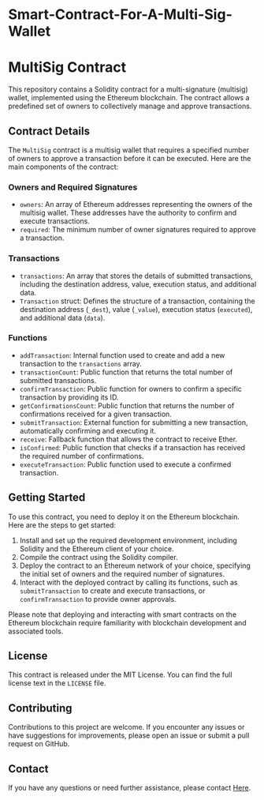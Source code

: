 # Smart-Contract-For-A-Multi-Sig-Wallet
# MultiSig Contract

This repository contains a Solidity contract for a multi-signature (multisig) wallet, implemented using the Ethereum blockchain. The contract allows a predefined set of owners to collectively manage and approve transactions.

## Contract Details

The `MultiSig` contract is a multisig wallet that requires a specified number of owners to approve a transaction before it can be executed. Here are the main components of the contract:

### Owners and Required Signatures

- `owners`: An array of Ethereum addresses representing the owners of the multisig wallet. These addresses have the authority to confirm and execute transactions.
- `required`: The minimum number of owner signatures required to approve a transaction.

### Transactions

- `transactions`: An array that stores the details of submitted transactions, including the destination address, value, execution status, and additional data.
- `Transaction` struct: Defines the structure of a transaction, containing the destination address (`_dest`), value (`_value`), execution status (`executed`), and additional data (`data`).

### Functions

- `addTransaction`: Internal function used to create and add a new transaction to the `transactions` array.
- `transactionCount`: Public function that returns the total number of submitted transactions.
- `confirmTransaction`: Public function for owners to confirm a specific transaction by providing its ID.
- `getConfirmationsCount`: Public function that returns the number of confirmations received for a given transaction.
- `submitTransaction`: External function for submitting a new transaction, automatically confirming and executing it.
- `receive`: Fallback function that allows the contract to receive Ether.
- `isConfirmed`: Public function that checks if a transaction has received the required number of confirmations.
- `executeTransaction`: Public function used to execute a confirmed transaction.

## Getting Started

To use this contract, you need to deploy it on the Ethereum blockchain. Here are the steps to get started:

1. Install and set up the required development environment, including Solidity and the Ethereum client of your choice.
2. Compile the contract using the Solidity compiler.
3. Deploy the contract to an Ethereum network of your choice, specifying the initial set of owners and the required number of signatures.
4. Interact with the deployed contract by calling its functions, such as `submitTransaction` to create and execute transactions, or `confirmTransaction` to provide owner approvals.

Please note that deploying and interacting with smart contracts on the Ethereum blockchain require familiarity with blockchain development and associated tools.

## License

This contract is released under the MIT License. You can find the full license text in the `LICENSE` file.

## Contributing

Contributions to this project are welcome. If you encounter any issues or have suggestions for improvements, please open an issue or submit a pull request on GitHub.


## Contact

If you have any questions or need further assistance, please contact [Here](https://twitter.com/vaibhavva219).
